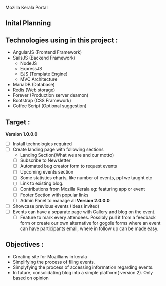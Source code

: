 Mozilla Kerala Portal

Inital Planning
---------------
## Technologies using  in this project :

- AngularJS (Frontend Framework)
- SailsJS (Backend Framework)
  - NodeJS
  - ExpressJS
  - EJS (Template Engine)
  - MVC Architecture
- MariaDB (Database)
- Redis (Web storage)
- Forever (Production server deamon)
- Bootstrap (CSS Framework)
- Coffee Script (Optional suggestion)


## Target :

**Version 1.0.0.0**

- [ ] Install technologies required
- [ ] Create landing page with following sections
  - Landing Section(What we are and our motto)
  -[ ] Subscribe to Newsletter
  -[ ] Automated bug creator form to request events
  -[ ] Upcoming events section
  -[ ] Some statistics charts, like number of events, ppl we taught etc
  -[ ] Link to existing blog. 
  -[ ] Contributions from Mozilla Kerala eg: featuring app or event
  -[ ] Footer Section with popular links
  -[ ] Admin Panel to manage all
**Version 2.0.0.0**

-[ ] Showcase previous events (Ideas invited)
-[ ] Events can have a separate page with Gallery and blog on the event. 
  -[ ] Feature to mark every attendees. Possibly pull it from a feedback form or create our own alternative for gogole forms where an event can have participants email, where in follow up can be made easy.

## Objectives :

- Creating site for Mozillians in kerala
- Simplifying the process of filing events.
- Simplyfying the process of accessing information regarding events.
- In future, consolidating blog into a simple platform( version 2). Only based on opinion

